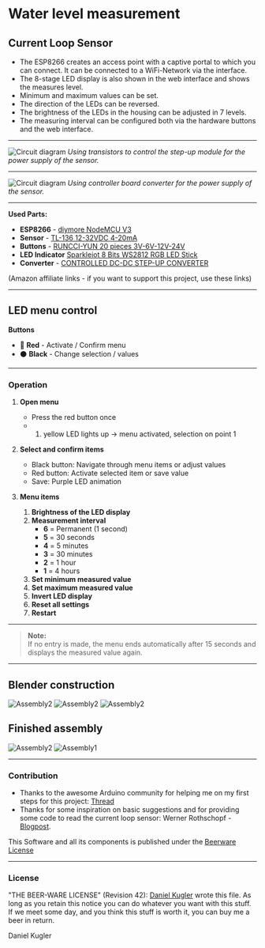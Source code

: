 # Water level measurement
## Current Loop Sensor

- The ESP8266 creates an access point with a captive portal to which you can connect.
It can be connected to a WiFi-Network via the interface.
- The 8-stage LED display is also shown in the web interface and shows the measures level.
- Minimum and maximum values can be set.
- The direction of the LEDs can be reversed.
- The brightness of the LEDs in the housing can be adjusted in 7 levels.
- The measuring interval can be configured both via the hardware buttons and the web interface.

---


![Circuit diagram](_res/Schaltplan-Transistor.png)
*Using transistors to control the step-up module for the power supply of the sensor.*


---

![Circuit diagram](_res/Schaltplan-Controller.png)
*Using controller board converter for the power supply of the sensor.*

---

**Used Parts:**

* **ESP8266** - [diymore NodeMCU V3](https://amzn.to/4kDgivv)
* **Sensor** - [TL-136 12-32VDC 4-20mA](https://amzn.to/43LIqXw)
* **Buttons** - [RUNCCI-YUN 20 pieces 3V-6V-12V-24V](https://amzn.to/3STD4TT)
* **LED Indicator** [Sparkleiot 8 Bits WS2812 RGB LED Stick](https://amzn.to/4dA574t)
* **Converter** - [CONTROLLED DC-DC STEP-UP CONVERTER](https://www.curiouselectric.co.uk/products/controlled-dc-dc-step-up-converter)

(Amazon affiliate links - if you want to support this project, use these links)

---

## LED menu control

**Buttons**  
- 🔴 **Red** - Activate / Confirm menu  
- ⚫️ **Black** - Change selection / values  

---

### Operation

1. **Open menu**  
   - Press the red button once  
   - 1. yellow LED lights up → menu activated, selection on point 1  

2. **Select and confirm items**  
   - Black button: Navigate through menu items or adjust values  
   - Red button: Activate selected item or save value  
   - Save: Purple LED animation  


3. **Menu items**  
   1. **Brightness of the LED display**  
   2. **Measurement interval**  
      - **6** = Permanent (1 second)  
      - **5** = 30 seconds  
      - **4** = 5 minutes  
      - **3** = 30 minutes  
      - **2** = 1 hour  
      - **1** = 4 hours  
   3. **Set minimum measured value**  
   4. **Set maximum measured value**  
   5. **Invert LED display**  
   6. **Reset all settings**
   7. **Restart**

---

> **Note:**  
> If no entry is made, the menu ends automatically after 15 seconds and displays the measured value again.

---

## Blender construction

![Assembly2](_res/3d-box.png)
![Assembly2](_res/3d-deckel.png)
![Assembly2](_res/3d-kabelhalterung.png)


## Finished assembly
![Assembly2](_res/assembly-02.webp)
![Assembly1](_res/assembly-01.webp)


---
### Contribution

- Thanks to the awesome Arduino community for helping me on my first steps for this project: [Thread](https://forum.arduino.cc/t/esp8266-arduino-wasserstand-sensor/1325364/28?_gl=1*1spmg4h*_up*MQ..*_ga*MjEyMzMxMjI2Ni4xNzQ2MzU2Mjg0*_ga_NEXN8H46L5*czE3NDYzNTYyODIkbzEkZzAkdDE3NDYzNTYyODIkajAkbDAkaDE2NTY4OTAwNjg.)
- Thanks for some inspiration on basic suggestions and for providing some code to read the current loop sensor: Werner Rothschopf - [Blogpost](https://werner.rothschopf.net/202009_arduino_stromschleifenschnittstelle_4mA_20mA.htm).

This Software and all its components is published under the [Beerware License](https://de.wikipedia.org/wiki/Beerware)

---

### License

"THE BEER-WARE LICENSE" (Revision 42):
[Daniel Kugler](mailto:daniel.kugler@neonsw.de) wrote this file. As long as you retain this notice you
can do whatever you want with this stuff. If we meet some day, and you think
this stuff is worth it, you can buy me a beer in return.

Daniel Kugler
